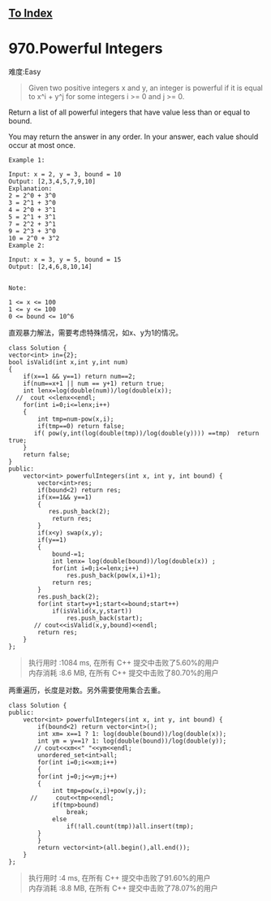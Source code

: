 [To Index](/index.md)
---
# 970.Powerful Integers
难度:Easy
> Given two positive integers x and y, an integer is powerful if it is equal to x^i + y^j for some integers i >= 0 and j >= 0.

Return a list of all powerful integers that have value less than or equal to bound.

You may return the answer in any order.  In your answer, each value should occur at most once.

 

```
Example 1:

Input: x = 2, y = 3, bound = 10
Output: [2,3,4,5,7,9,10]
Explanation: 
2 = 2^0 + 3^0
3 = 2^1 + 3^0
4 = 2^0 + 3^1
5 = 2^1 + 3^1
7 = 2^2 + 3^1
9 = 2^3 + 3^0
10 = 2^0 + 3^2
Example 2:

Input: x = 3, y = 5, bound = 15
Output: [2,4,6,8,10,14]
 

Note:

1 <= x <= 100
1 <= y <= 100
0 <= bound <= 10^6
```
直观暴力解法，需要考虑特殊情况，如x、y为1的情况。  
```
class Solution {
vector<int> in={2};
bool isValid(int x,int y,int num)
{
    if(x==1 && y==1) return num==2;
    if(num==x+1 || num == y+1) return true;
    int lenx=log(double(num))/log(double(x));
  //  cout <<lenx<<endl;
    for(int i=0;i<=lenx;i++)
    {
        int tmp=num-pow(x,i);
        if(tmp==0) return false;
       if( pow(y,int(log(double(tmp))/log(double(y)))) ==tmp)  return true;
    }
    return false;
}
public:
    vector<int> powerfulIntegers(int x, int y, int bound) {
        vector<int>res;
        if(bound<2) return res;
        if(x==1&& y==1) 
        {
           res.push_back(2);
            return res;
        }
        if(x<y) swap(x,y);
        if(y==1) 
        {
            bound-=1;
            int lenx= log(double(bound))/log(double(x)) ;
            for(int i=0;i<=lenx;i++)
                res.push_back(pow(x,i)+1);
            return res;
        }
        res.push_back(2);
        for(int start=y+1;start<=bound;start++)
            if(isValid(x,y,start))
                res.push_back(start);
       // cout<<isValid(x,y,bound)<<endl;
        return res;
    }
};
```
> 执行用时 :1084 ms, 在所有 C++ 提交中击败了5.60%的用户   
内存消耗 :8.6 MB, 在所有 C++ 提交中击败了80.70%的用户


两重遍历，长度是对数。另外需要使用集合去重。  

```
class Solution {
public:
    vector<int> powerfulIntegers(int x, int y, int bound) {
        if(bound<2) return vector<int>();
        int xm= x==1 ? 1: log(double(bound))/log(double(x));
        int ym = y==1? 1: log(double(bound))/log(double(y));
       // cout<<xm<<" "<<ym<<endl;
        unordered_set<int>all;
        for(int i=0;i<=xm;i++)
        {
        for(int j=0;j<=ym;j++)
        {
            int tmp=pow(x,i)+pow(y,j);
      //     cout<<tmp<<endl;         
            if(tmp>bound) 
                break;     
            else
                if(!all.count(tmp))all.insert(tmp);
        }            
        }
        return vector<int>(all.begin(),all.end());
    }
};
```

> 执行用时 :4 ms, 在所有 C++ 提交中击败了91.60%的用户   
内存消耗 :8.8 MB, 在所有 C++ 提交中击败了78.07%的用户
